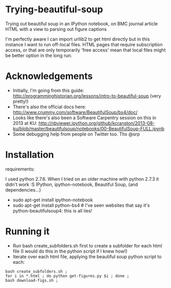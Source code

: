 Trying-beautiful-soup
=====================

Trying out beautiful soup in an IPython notebook, on BMC journal article HTML with a view to parsing out figure captions

I'm perfectly aware I can import urllib2 to get html directly but in this instance I want to run off-local files.
HTML pages that require subscription access, or that are only temporarily 'free access' mean that local files might be better option in the long run.

# Acknowledgements

* Initially, I'm going from this guide: http://programminghistorian.org/lessons/intro-to-beautiful-soup (very pretty!)
* There's also the official docs here: http://www.crummy.com/software/BeautifulSoup/bs4/doc/
* Looks like there's also been a Software Carpentry session on this in 2013 at KU: http://nbviewer.ipython.org/github/kcranston/2013-08-ku/blob/master/beautifulsoup/notebooks/00-BeautifulSoup-FULL.ipynb 
* Some debugging help from people on Twitter too. Thx @srp

# Installation

requirements:

I used python 2.7.6. When I tried on an older machine with python 2.7.3 it didn't work :S
IPython, ipython-notebook, Beautiful Soup, (and dependencies...)

* sudo apt-get install ipython-notebook
* sudo apt-get install python-bs4  # I've seen websites that say it's python-beautifulsoup4: this is all lies!

# Running it

* Run bash create_subfolders.sh first to create a subfolder for each html file (I would do this in the python script if I knew how!)
* Iterate over each html file, applying the beautiful soup python script to each:
```
bash create_subfolders.sh ;
for i in *.html ; do python get-figures.py $i ; done ;
bash download-figs.sh ;
```
